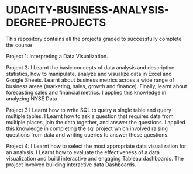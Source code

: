 # UDACITY-BUSINESS-ANALYSIS-DEGREE-PROJECTS
This repository contains all the projects graded to successfully complete the course

Project 1: Interpreting a Data Visualization.

Project 2: I Learnt the basic concepts of data analysis and descriptive statistics, how to manipulate, analyze and visualize data in Excel and Google Sheets. Learnt
about business metrics across a wide range of business areas (marketing, sales, growth and finance). Finally, learnt about forecasting sales and financial metrics. I applied this
knowledge in analyzing NYSE Data


Project 3 I Learnt how to write SQL to query a single table and query multiple tables. I Learnt how to ask a question that requires data from multiple places, join the data together, 
and answer the questions. I applied this knowledge in completing the sql project which involved raising questions from data and writing queries to answer these questions.


Project 4: I Learnt how to select the most appropriate data visualization for an analysis. I Learnt how to evaluate the effectiveness of a data visualization and build interactive
and engaging Tableau dashboards. The project involved building interactive data Dashboards.
